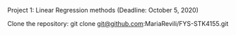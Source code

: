 Project 1: Linear Regression methods (Deadline: October 5, 2020)

Clone the repository:
git clone git@github.com:MariaRevili/FYS-STK4155.git 


